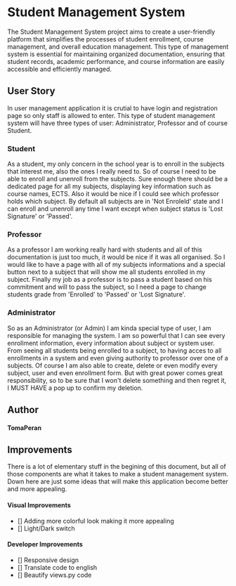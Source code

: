 # Student Management System

The Student Management System project aims to create a user-friendly platform that simplifies the processes of student enrollment, course management, and overall education management. This type of management system is essential for maintaining organized documentation, ensuring that student records, academic performance, and course information are easily accessible and efficiently managed.

## User Story
In user management application it is crutial to have login and registration page so only staff is allowed to enter. This type of student management system will have three types of user: Administrator, Professor and of course Student.


### Student
As a student, my only concern in the school year is to enroll in the subjects that interest me, also the ones I really need to. So of course I need to be able to enroll and unenroll from the subjects. Sure enough there should be a dedicated page for all my subjects, displaying key information such as course names, ECTS. Also it would be nice if I could see which professor holds which subject. By default all subjects are in 'Not Enroleld' state and I can enroll and unenroll any time I want except when subject status is 'Lost Signature' or 'Passed'.

### Professor
As a professor I am working really hard with students and all of this documentation is just too much, it would be nice if it was all organised. So I would like to have a page with all of my subjects informations and a special button next to a subject that will show me all students enrolled in my subject. Finally my job as a professor is to pass a student based on his commitment and will to pass the subject, so I need a page to change students grade from 'Enrolled' to 'Passed' or 'Lost Signature'.

### Administrator
So as an Administrator (or Admin) I am kinda special type of user, I am responsible for managing the system. I am so powerful that I can see every enrollment information, every information about subject or system user. From seeing all students being enrolled to a subject, to having acces to all enrollments in a system and even giving authority to professor over one of a subjects. Of course I am also able to create, delete or even modify every subject, user and even enrollment form. But with great power comes great responsibility, so to be sure that I won't delete something and then regret it, I MUST HAVE a pop up to confirm my deletion.


## Author
#### TomaPeran


## Improvements
There is a lot of elementary stuff in the begining of this document, but all of those components are what it takes to make a student management system. Down here are just some ideas that will make this application become better and more appealing.

#### Visual Improvements
- [] Adding more colorful look making it more appealing
- [] Light/Dark switch

#### Developer Improvements
- [] Responsive design
- [] Translate code to english
- [] Beautify views.py code